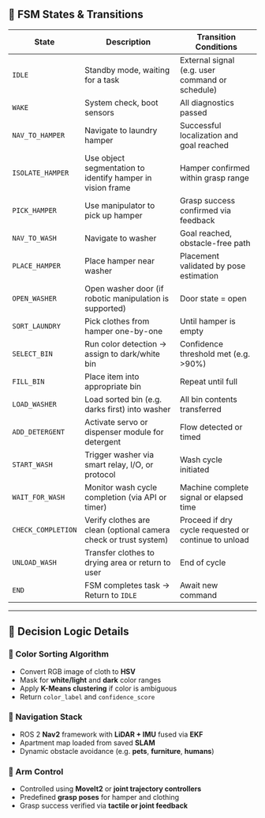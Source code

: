 ## 🔄 FSM States & Transitions

| **State**            | **Description**                                                    | **Transition Conditions**                                      |
|----------------------|--------------------------------------------------------------------|----------------------------------------------------------------|
| `IDLE`               | Standby mode, waiting for a task                                   | External signal (e.g. user command or schedule)                |
| `WAKE`               | System check, boot sensors                                         | All diagnostics passed                                         |
| `NAV_TO_HAMPER`      | Navigate to laundry hamper                                         | Successful localization and goal reached                       |
| `ISOLATE_HAMPER`     | Use object segmentation to identify hamper in vision frame         | Hamper confirmed within grasp range                            |
| `PICK_HAMPER`        | Use manipulator to pick up hamper                                  | Grasp success confirmed via feedback                           |
| `NAV_TO_WASH`        | Navigate to washer                                                 | Goal reached, obstacle-free path                               |
| `PLACE_HAMPER`       | Place hamper near washer                                           | Placement validated by pose estimation                         |
| `OPEN_WASHER`        | Open washer door (if robotic manipulation is supported)            | Door state = open                                              |
| `SORT_LAUNDRY`       | Pick clothes from hamper one-by-one                                | Until hamper is empty                                          |
| `SELECT_BIN`         | Run color detection → assign to dark/white bin                     | Confidence threshold met (e.g. >90%)                           |
| `FILL_BIN`           | Place item into appropriate bin                                    | Repeat until full                                              |
| `LOAD_WASHER`        | Load sorted bin (e.g. darks first) into washer                     | All bin contents transferred                                   |
| `ADD_DETERGENT`      | Activate servo or dispenser module for detergent                   | Flow detected or timed                                         |
| `START_WASH`         | Trigger washer via smart relay, I/O, or protocol                   | Wash cycle initiated                                           |
| `WAIT_FOR_WASH`      | Monitor wash cycle completion (via API or timer)                   | Machine complete signal or elapsed time                        |
| `CHECK_COMPLETION`   | Verify clothes are clean (optional camera check or trust system)   | Proceed if dry cycle requested or continue to unload           |
| `UNLOAD_WASH`        | Transfer clothes to drying area or return to user                  | End of cycle                                                   |
| `END`                | FSM completes task → Return to `IDLE`                              | Await new command                                              |

---

## 🧠 Decision Logic Details

### 🎨 Color Sorting Algorithm
- Convert RGB image of cloth to **HSV**
- Mask for **white/light** and **dark** color ranges
- Apply **K-Means clustering** if color is ambiguous
- Return `color_label` and `confidence_score`

### 🧭 Navigation Stack
- ROS 2 **Nav2** framework with **LiDAR + IMU** fused via **EKF**
- Apartment map loaded from saved **SLAM**
- Dynamic obstacle avoidance (e.g. **pets**, **furniture**, **humans**)

### 🤖 Arm Control
- Controlled using **MoveIt2** or **joint trajectory controllers**
- Predefined **grasp poses** for hamper and clothing
- Grasp success verified via **tactile or joint feedback**
